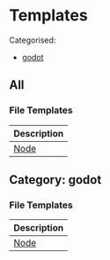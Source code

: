 # Templates

Categorised:

* [godot](#godot)

## All

### File Templates

Description |
------------|
[Node](File/Node.md) |

<a name="godot"></a>
## Category: godot

### File Templates

Description |
------------|
[Node](File/Node.md) |

